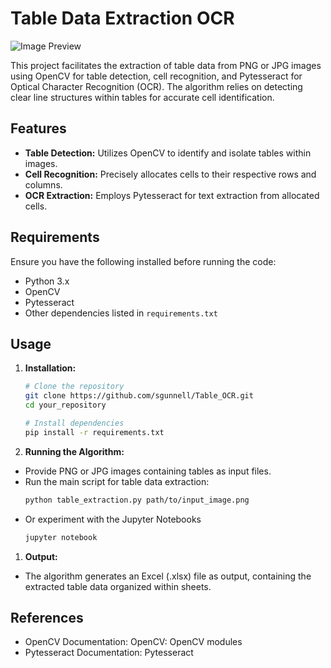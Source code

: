 # Table Data Extraction OCR

![Image Preview](https://nanonets.com/blog/content/images/2019/12/Tesseract.gif) 

This project facilitates the extraction of table data from PNG or JPG images using OpenCV for table detection, cell recognition, and Pytesseract for Optical Character Recognition (OCR). The algorithm relies on detecting clear line structures within tables for accurate cell identification.

## Features

- **Table Detection:** Utilizes OpenCV to identify and isolate tables within images.
- **Cell Recognition:** Precisely allocates cells to their respective rows and columns.
- **OCR Extraction:** Employs Pytesseract for text extraction from allocated cells.

## Requirements

Ensure you have the following installed before running the code:
- Python 3.x
- OpenCV
- Pytesseract
- Other dependencies listed in `requirements.txt`

## Usage

1. **Installation:**

   ```bash
   # Clone the repository
   git clone https://github.com/sgunnell/Table_OCR.git
   cd your_repository

   # Install dependencies
   pip install -r requirements.txt

1. **Running the Algorithm:**

- Provide PNG or JPG images containing tables as input files.
- Run the main script for table data extraction:
    ```bash
   python table_extraction.py path/to/input_image.png

- Or experiment with the Jupyter Notebooks
    ```bash
    jupyter notebook
1. **Output:**

- The algorithm generates an Excel (.xlsx) file as output, containing the extracted table data organized within sheets.

## References

- OpenCV Documentation: OpenCV: OpenCV modules
- Pytesseract Documentation: Pytesseract
